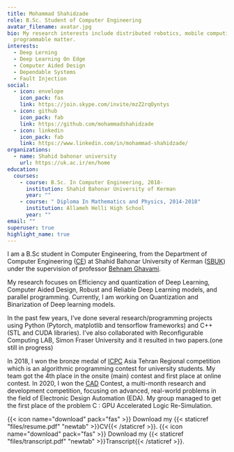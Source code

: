 ```yaml
---
title: Mohammad Shahidzade
role: B.Sc. Student of Computer Engineering
avatar_filename: avatar.jpg
bio: My research interests include distributed robotics, mobile computing and
  programmable matter.
interests:
  - Deep Lerning
  - Deep Learning On Edge
  - Computer Aided Design
  - Dependable Systems
  - Fault Injection
social:
  - icon: envelope
    icon_pack: fas
    link: https://join.skype.com/invite/mzZ2rqOyntys
  - icon: github
    icon_pack: fab
    link: https://github.com/mohammadshahidzade
  - icon: linkedin
    icon_pack: fab
    link: https://www.linkedin.com/in/mohammad-shahidzade/
organizations:
  - name: Shahid bahonar university
    url: https://uk.ac.ir/en/home
education:
  courses:
    - course: B.Sc. In Computer Engineering, 2018-
      institution: Shahid Bahonar University of Kerman
      year: ""
    - course: " Diploma In Mathematics and Physics, 2014-2018"
      institution: Allameh Helli High School
      year: ""
email: ""
superuser: true
highlight_name: true
---
```

<!--StartFragment-->

I am a B.Sc student in Computer Engineering, from the Department of Computer Engineering ([CE](https://ce.uk.ac.ir/en/home)) at Shahid Bahonar University of Kerman ([SBUK](https://uk.ac.ir/en/home)) under the supervision of professor [Behnam Ghavami](https://scholar.google.com/citations?user=a0vk8BkAAAAJ&hl=en).

My research focuses on Efficiency and quantization of Deep Learning, Computer Aided Design, Robust and Reliable Deep Learning models, and parallel programming. Currently, I am working on Quantization and Binarization of Deep learning models.

In the past few years, I’ve done several research/programming projects using Python (Pytorch, matplotlib and tensorflow frameworks) and C++ (STL and CUDA libraries). I’ve also collaborated with Reconfigurable Computing LAB, Simon Fraser University and it resulted in two papers.(one still in progress)

In 2018, I won the bronze medal of [ICPC](https://icpc.global/ICPCID/SI3UCW9WVUQI) Asia Tehran Regional competition which is an algorithmic programming contest for university students. My team got the 4th place in the onsite (main) contest and first place at online contest. In 2020, I won the [CAD](http://iccad-contest.org/2020/winners.html) Contest, a multi-month research and development competition, focusing on advanced, real-world problems in the field of Electronic Design Automation (EDA). My group managed to get the first place of the problem C : GPU Accelerated Logic Re-Simulation.

<!--EndFragment-->

{{< icon name="download" pack="fas" >}} Download my {{< staticref "files/resume.pdf" "newtab" >}}CV{{< /staticref >}}.
{{< icon name="download" pack="fas" >}} Download my {{< staticref "files/transcript.pdf" "newtab" >}}Transcript{{< /staticref >}}.
